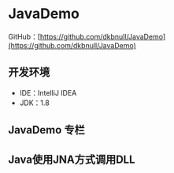 # JavaDemo
GitHub：[https://github.com/dkbnull/JavaDemo](https://github.com/dkbnull/JavaDemo)

## 开发环境

- IDE：IntelliJ IDEA
- JDK：1.8

## JavaDemo 专栏



## Java使用JNA方式调用DLL

